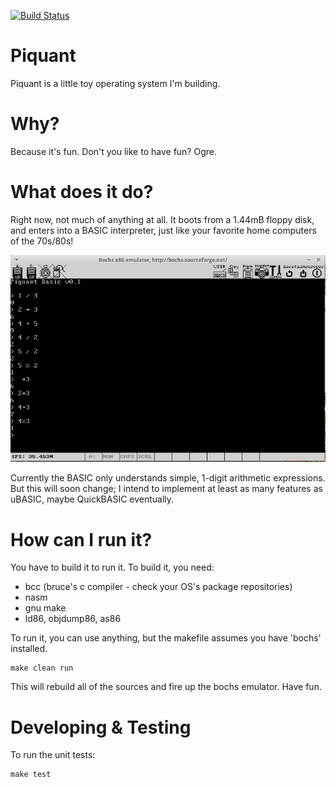 [![Build Status](https://travis-ci.org/akesterson/piquant.svg?branch=master)](https://travis-ci.org/akesterson/piquant)

Piquant
====

Piquant is a little toy operating system I'm building.

Why?
=====

Because it's fun. Don't you like to have fun? Ogre.

What does it do?
=====

Right now, not much of anything at all. It boots from a 1.44mB floppy disk, and enters into a BASIC interpreter, just like your favorite home computers of the 70s/80s!

![Image of Piquant v0.1](media/screenshot.png)

Currently the BASIC only understands simple, 1-digit arithmetic expressions. But this will soon change; I intend to implement at least as many features as uBASIC, maybe QuickBASIC eventually.

How can I run it?
=====

You have to build it to run it. To build it, you need:

* bcc (bruce's c compiler - check your OS's package repositories)
* nasm
* gnu make
* ld86, objdump86, as86

To run it, you can use anything, but the makefile assumes you have 'bochs' installed.

    make clean run

This will rebuild all of the sources and fire up the bochs emulator. Have fun.

Developing & Testing
=======

To run the unit tests:

    make test

